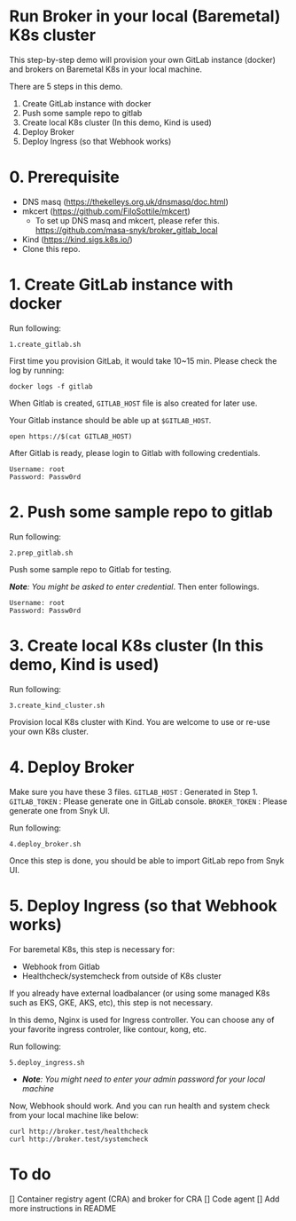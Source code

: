 # Run Broker in your local (Baremetal) K8s cluster

This step-by-step demo will provision your own GitLab instance (docker) and brokers on Baremetal K8s in your local machine.

There are 5 steps in this demo.

1. Create GitLab instance with docker
1. Push some sample repo to gitlab
1. Create local K8s cluster (In this demo, Kind is used)
1. Deploy Broker
1. Deploy Ingress (so that Webhook works)

# 0. Prerequisite
* DNS masq (https://thekelleys.org.uk/dnsmasq/doc.html)
* mkcert (https://github.com/FiloSottile/mkcert)
  * To set up DNS masq and mkcert, please refer this. https://github.com/masa-snyk/broker_gitlab_local
* Kind (https://kind.sigs.k8s.io/)
* Clone this repo.

# 1. Create GitLab instance with docker

Run following:

```
1.create_gitlab.sh
```

First time you provision GitLab, it would take 10~15 min. 
Please check the log by running:
```
docker logs -f gitlab
```

When Gitlab is created, `GITLAB_HOST` file is also created for later use.

Your Gitlab instance should be able up at `$GITLAB_HOST`. 
```
open https://$(cat GITLAB_HOST)
```

After Gitlab is ready, please login to Gitlab with following credentials.


```
Username: root
Password: Passw0rd
```

# 2. Push some sample repo to gitlab

Run following:
```
2.prep_gitlab.sh
```

Push some sample repo to Gitlab for testing.

_**Note**: You might be asked to enter credential_. Then enter followings.
```
Username: root
Password: Passw0rd
```

# 3. Create local K8s cluster (In this demo, Kind is used)

Run following:
```
3.create_kind_cluster.sh
```

Provision local K8s cluster with Kind. 
You are welcome to use or re-use your own K8s cluster.

# 4. Deploy Broker

Make sure you have these 3 files.
`GITLAB_HOST` : Generated in Step 1.
`GITLAB_TOKEN` : Please generate one in GitLab console.
`BROKER_TOKEN` : Please generate one from Snyk UI.

Run following:
```
4.deploy_broker.sh
```

Once this step is done, you should be able to import GitLab repo from Snyk UI.


# 5. Deploy Ingress (so that Webhook works)

For baremetal K8s, this step is necessary for:
* Webhook from Gitlab
* Healthcheck/systemcheck from outside of K8s cluster
  
If you already have external loadbalancer (or using some managed K8s such as EKS, GKE, AKS, etc), this step is not necessary.

In this demo, Nginx is used for Ingress controller. You can choose any of your favorite ingress controler, like contour, kong, etc. 

Run following:
```
5.deploy_ingress.sh 
```

* _**Note**: You might need to enter your admin password for your local machine_

Now, Webhook should work. And you can run health and system check from your local machine like below:

```
curl http://broker.test/healthcheck
curl http://broker.test/systemcheck
```

# To do

[] Container registry agent (CRA) and broker for CRA
[] Code agent
[] Add more instructions in README
